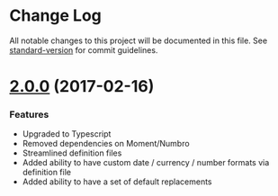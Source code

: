 # Change Log

All notable changes to this project will be documented in this file. See [standard-version](https://github.com/conventional-changelog/standard-version) for commit guidelines.

<a name="2.0.0"></a>
# [2.0.0](https://github.com/bullhorn/chomsky/compare/1.1.1...v2.0.0) (2017-02-16)


### Features

* Upgraded to Typescript
* Removed dependencies on Moment/Numbro
* Streamlined definition files
* Added ability to have custom date / currency / number formats via definition file
* Added ability to have a set of default replacements
